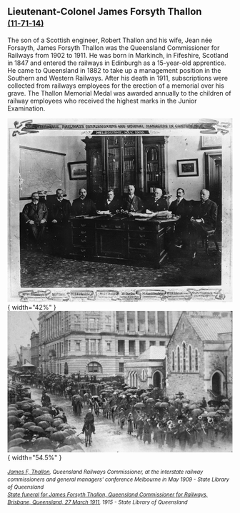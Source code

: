 ## Lieutenant‑Colonel James Forsyth Thallon <small>[(11‑71‑14)](https://brisbane.discovereverafter.com/profile/31853928 "Go to Memorial Information" )</small>

The son of a Scottish engineer, Robert Thallon and his wife, Jean née Forsayth, James Forsyth Thallon was the Queensland Commissioner for Railways from 1902 to 1911. He was born in Markinch, in Fifeshire, Scotland in 1847 and entered the railways in Edinburgh as a 15-year-old apprentice. He came to Queensland in 1882 to take up a management position in the Southern and Western Railways. After his death in 1911, subscriptions were collected from railways employees for the erection of a memorial over his grave. The Thallon Memorial Medal was awarded annually to the children of railway employees who received the highest marks in the Junior Examination.

![James F, Thallon](../assets/james-forsyth-thallon.jpg){ width="42%" }  ![State funeral for James Forsyth Thallon, Queensland Commissioner for Railways, Brisbane, Queensland, 27 March 1911](../assets/james-forsyth-thallon-funeral.jpg){ width="54.5%" }   

*<small>[James F, Thallon](http://onesearch.slq.qld.gov.au/permalink/f/1upgmng/slq_alma21220418430002061), Queensland Railways Commissioner, at the interstate railway commissioners and general managers' conference Melbourne in May 1909 - State Library of Queensland </small>* <br>
*<small>[State funeral for James Forsyth Thallon, Queensland Commissioner for Railways, Brisbane, Queensland, 27 March 1911](http://onesearch.slq.qld.gov.au/permalink/f/1upgmng/slq_alma21218753520002061), 1915 - State Library of Queensland </small>*  

<!--
Frank Williams (Ipswich) designed the memorial https://trove.nla.gov.au/newspaper/article/19709577?searchTerm=monumental%20mason 
-->